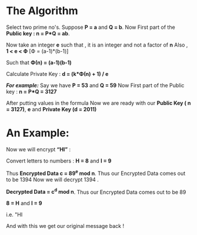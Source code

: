 # The Algorithm
Select two prime no's. Suppose **P = a** and **Q = b**. 
Now First part of the __Public key : n = P*Q = ab__.

Now take an integer **e** such that , it is an integer and not a factor of **n**
Also , **1 < e < Ф**
[Ф = (a-1)*(b-1)]

Such that **Φ(n) = (a-1)(b-1)**

Calculate Private Key : 
**d = (k*Φ(n) + 1) / e** 

**_For example:_**
Say we have **P = 53** and **Q = 59**
Now First part of the Public key  : **n = P*Q = 3127**

After putting values in the formula
Now we are ready with our **Public Key ( n = 3127)**, **e** and **Private Key (d = 2011)**

# An Example:

Now we will encrypt **“HI”** :

Convert letters to numbers : **H = 8** and **I = 9** 

Thus **Encrypted Data c = 89<sup>e</sup> mod n**. Thus our Encrypted Data comes out to be 1394 Now we will decrypt 1394 .

**Decrypted Data = c<sup>d</sup> mod n**. Thus our Encrypted Data comes out to be 89 

**8 = H** and **I = 9** 

i.e. "HI

And with this we get our original message back !
